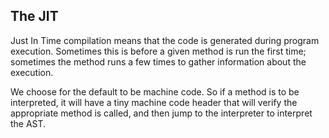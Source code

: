 ## The JIT

Just In Time compilation means that the code is generated during program execution. Sometimes this is before a given method is run the first time; sometimes the method runs a few times to gather information about the execution.

We choose for the default to be machine code. So if a method is to be interpreted, it will have a tiny machine code header that will verify the appropriate method is called, and then jump to the interpreter to interpret the AST.